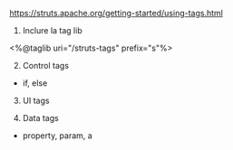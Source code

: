 https://struts.apache.org/getting-started/using-tags.html

1. Inclure la tag lib 

<%@taglib uri="/struts-tags" prefix="s"%>

2. Control tags

 - if, else

3. UI tags

4. Data tags

- property, param, a

